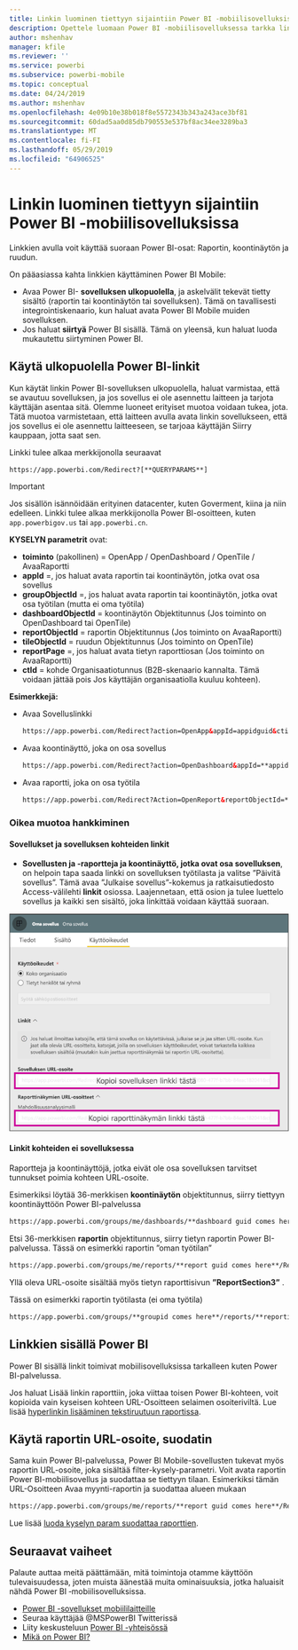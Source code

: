 ```yaml
---
title: Linkin luominen tiettyyn sijaintiin Power BI ‑mobiilisovelluksissa
description: Opettele luomaan Power BI ‑mobiilisovelluksessa tarkka linkki tiettyyn koontinäkymään, ruutuun tai raporttiin käyttämällä URI-tunnusta.
author: mshenhav
manager: kfile
ms.reviewer: ''
ms.service: powerbi
ms.subservice: powerbi-mobile
ms.topic: conceptual
ms.date: 04/24/2019
ms.author: mshenhav
ms.openlocfilehash: 4e09b10e38b018f8e5572343b343a243ace3bf81
ms.sourcegitcommit: 60dad5aa0d85db790553e537bf8ac34ee3289ba3
ms.translationtype: MT
ms.contentlocale: fi-FI
ms.lasthandoff: 05/29/2019
ms.locfileid: "64906525"
---
```

# <a name="create-a-link-to-a-specific-location-in-the-power-bi-mobile-apps"></a>Linkin luominen tiettyyn sijaintiin Power BI ‑mobiilisovelluksissa
Linkkien avulla voit käyttää suoraan Power BI-osat: Raportin, koontinäytön ja ruudun.

On pääasiassa kahta linkkien käyttäminen Power BI Mobile: 

* Avaa Power BI- **sovelluksen ulkopuolella**, ja askelvälit tekevät tietty sisältö (raportin tai koontinäytön tai sovelluksen). Tämä on tavallisesti integrointiskenaario, kun haluat avata Power BI Mobile muiden sovelluksen. 
* Jos haluat **siirtyä** Power BI sisällä. Tämä on yleensä, kun haluat luoda mukautettu siirtyminen Power BI.


## <a name="use-links-from-outside-of-power-bi"></a>Käytä ulkopuolella Power BI-linkit
Kun käytät linkin Power BI-sovelluksen ulkopuolella, haluat varmistaa, että se avautuu sovelluksen, ja jos sovellus ei ole asennettu laitteen ja tarjota käyttäjän asentaa sitä. Olemme luoneet erityiset muotoa voidaan tukea, jota. Tätä muotoa varmistetaan, että laitteen avulla avata linkin sovellukseen, että jos sovellus ei ole asennettu laitteeseen, se tarjoaa käyttäjän Siirry kauppaan, jotta saat sen.

Linkki tulee alkaa merkkijonolla seuraavat  
```html
https://app.powerbi.com/Redirect?[**QUERYPARAMS**]
```

> [!IMPORTANT]
> Jos sisällön isännöidään erityinen datacenter, kuten Goverment, kiina ja niin edelleen. Linkki tulee alkaa merkkijonolla Power BI-osoitteen, kuten `app.powerbigov.us` tai `app.powerbi.cn`.   
>


**KYSELYN parametrit** ovat:
* **toiminto** (pakollinen) = OpenApp / OpenDashboard / OpenTile / AvaaRaportti
* **appId** =, jos haluat avata raportin tai koontinäytön, jotka ovat osa sovellus 
* **groupObjectId** =, jos haluat avata raportin tai koontinäytön, jotka ovat osa työtilan (mutta ei oma työtila)
* **dashboardObjectId** = koontinäytön Objektitunnus (Jos toiminto on OpenDashboard tai OpenTile)
* **reportObjectId** = raportin Objektitunnus (Jos toiminto on AvaaRaportti)
* **tileObjectId** = ruudun Objektitunnus (Jos toiminto on OpenTile)
* **reportPage** =, jos haluat avata tietyn raporttiosan (Jos toiminto on AvaaRaportti)
* **ctId** = kohde Organisaatiotunnus (B2B-skenaario kannalta. Tämä voidaan jättää pois Jos käyttäjän organisaatiolla kuuluu kohteen).

**Esimerkkejä:**

* Avaa Sovelluslinkki 
  ```html
  https://app.powerbi.com/Redirect?action=OpenApp&appId=appidguid&ctid=organizationid
  ```

* Avaa koontinäyttö, joka on osa sovellus 
  ```html
  https://app.powerbi.com/Redirect?action=OpenDashboard&appId=**appidguid**&dashboardObjectId=**dashboardidguid**&ctid=**organizationid**
  ```

* Avaa raportti, joka on osa työtila
  ```html
  https://app.powerbi.com/Redirect?Action=OpenReport&reportObjectId=**reportidguid**&groupObjectId=**groupidguid**&reportPage=**ReportSectionName**
  ```

### <a name="how-to-get-the-right-link-format"></a>Oikea muotoa hankkiminen

#### <a name="links-of-apps-and-items-in-app"></a>Sovellukset ja sovelluksen kohteiden linkit

- **Sovellusten ja -raportteja ja koontinäyttö, jotka ovat osa sovelluksen**, on helpoin tapa saada linkki on sovelluksen työtilasta ja valitse ”Päivitä sovellus”. Tämä avaa ”Julkaise sovellus”-kokemus ja ratkaisutiedosto Access-välilehti **linkit** osiossa. Laajennetaan, että osion ja tulee luettelo sovellus ja kaikki sen sisältö, joka linkittää voidaan käyttää suoraan.

![Power BI julkaista sovelluksen linkkejä ](./media/mobile-apps-links/mobile-link-copy-app-links.png)

#### <a name="links-of-items-not-in-app"></a>Linkit kohteiden ei sovelluksessa 

Raportteja ja koontinäyttöjä, jotka eivät ole osa sovelluksen tarvitset tunnukset poimia kohteen URL-osoite.

Esimerkiksi löytää 36-merkkisen **koontinäytön** objektitunnus, siirry tiettyyn koontinäyttöön Power BI-palvelussa 

```html
https://app.powerbi.com/groups/me/dashboards/**dashboard guid comes here**?ctid=**organization id comes here**`
```

Etsi 36-merkkisen **raportin** objektitunnus, siirry tietyn raportin Power BI-palvelussa.
Tässä on esimerkki raportin ”oman työtilan”

```html
https://app.powerbi.com/groups/me/reports/**report guid comes here**/ReportSection3?ctid=**organization id comes here**`
```
Yllä oleva URL-osoite sisältää myös tietyn raporttisivun **”ReportSection3”** .

Tässä on esimerkki raportin työtilasta (ei oma työtila)

```html
https://app.powerbi.com/groups/**groupid comes here**/reports/**reportid comes here**/ReportSection1?ctid=**organizationid comes here**
```

## <a name="use-links-inside-power-bi"></a>Linkkien sisällä Power BI

Power BI sisällä linkit toimivat mobiilisovelluksissa tarkalleen kuten Power BI-palvelussa.

Jos haluat Lisää linkin raporttiin, joka viittaa toisen Power BI-kohteen, voit kopioida vain kyseisen kohteen URL-Osoitteen selaimen osoiteriviltä. Lue lisää [hyperlinkin lisääminen tekstiruutuun raportissa](https://docs.microsoft.com/power-bi/service-add-hyperlink-to-text-box).

## <a name="use-report-url-with-filter"></a>Käytä raportin URL-osoite, suodatin
Sama kuin Power BI-palvelussa, Power BI Mobile-sovellusten tukevat myös raportin URL-osoite, joka sisältää filter-kysely-parametri. Voit avata raportin Power BI-mobiilisovellus ja suodattaa se tiettyyn tilaan. Esimerkiksi tämän URL-Osoitteen Avaa myynti-raportin ja suodattaa alueen mukaan

```html
https://app.powerbi.com/groups/me/reports/**report guid comes here**/ReportSection3?ctid=**organization id comes here**&filter=Store/Territory eq 'NC'
```

Lue lisää [luoda kyselyn param suodattaa raporttien](https://docs.microsoft.com/power-bi/service-url-filters).

## <a name="next-steps"></a>Seuraavat vaiheet
Palaute auttaa meitä päättämään, mitä toimintoja otamme käyttöön tulevaisuudessa, joten muista äänestää muita ominaisuuksia, jotka haluaisit nähdä Power BI ‑mobiilisovelluksissa. 

* [Power BI -sovellukset mobiililaitteille](mobile-apps-for-mobile-devices.md)
* Seuraa käyttäjää @MSPowerBI Twitterissä
* Liity keskusteluun [Power BI -yhteisössä](http://community.powerbi.com/)
* [Mikä on Power BI?](../../power-bi-overview.md)

